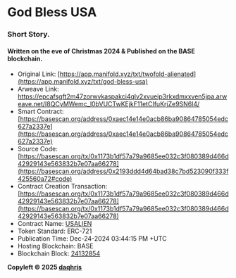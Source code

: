 # God Bless USA

### Short Story. 
#### Written on the eve of Christmas 2024 & Published on the BASE blockchain. 

- Original Link: [https://app.manifold.xyz/txt/twofold-alienated](https://app.manifold.xyz/txt/god-bless-usa)  
- Arweave Link: https://epcafsgft2m47zorwvkaspakci4qlv2xvueip3rkxdmxxven5jpa.arweave.net/I8QCyMWemc_l0bVUCTwKEjkF11etCIfuKrjZe9SN6l4/ 
- Smart Contract: [https://basescan.org/address/0xaec14e14e0acb86ba90864785054edc627a2337e](https://basescan.org/address/0xaec14e14e0acb86ba90864785054edc627a2337e)  
- Source Code: [https://basescan.org/tx/0x1173b1df57a79a9685ee032c3f080389d466d42929143e563832b7e07aa66278](https://basescan.org/address/0x2193ddd4d64bad38c7bd523090f333f425560a72#code)
- Contract Creation Transaction: [https://basescan.org/tx/0x1173b1df57a79a9685ee032c3f080389d466d42929143e563832b7e07aa66278](https://basescan.org/tx/0x1173b1df57a79a9685ee032c3f080389d466d42929143e563832b7e07aa66278)
- Contract Name: [USALIEN](https://basescan.org/address/0x2193ddd4d64bad38c7bd523090f333f425560a72#code#F1#L1)
- Token Standard: ERC-721
- Publication Time: Dec-24-2024 03:44:15 PM +UTC
- Hosting Blockchain: BASE
- Blockchain Block: [24132854](https://basescan.org/block/24132854)

**Copyleft © 2025 [daqhris](https://daqhris.com)**
